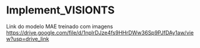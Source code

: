 # Implement_VISIONTS

Link do modelo MAE treinado com imagens https://drive.google.com/file/d/1nplrDJze4fs9HHrDWw36Sp9PJfDAy1aw/view?usp=drive_link
